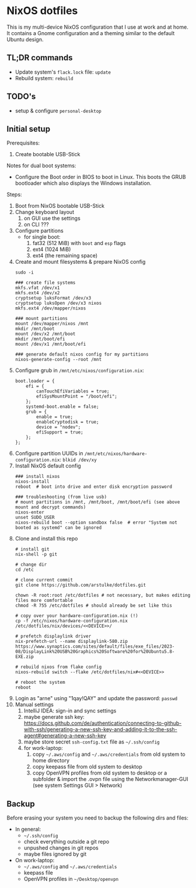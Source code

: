 # NixOS dotfiles

This is my multi-device NixOS configuration that I use at work and at home. It contains a Gnome configuration and a theming similar to the default Ubuntu design.

## TL;DR commands

- Update system's `flack.lock` file: `update`
- Rebuild system: `rebuild`


## TODO's

- setup & configure `personal-desktop`


## Initial setup

Prerequisites:
1. Create bootable USB-Stick


Notes for dual boot systems:
* Configure the Boot order in BIOS to boot in Linux. This boots the GRUB bootloader which also displays the Windows installation.


Steps:
1. Boot from NixOS bootable USB-Stick
2. Change keyboard layout
    1. on GUI use the settings
    2. on CLI ???
3. Configure partitions
    * for single boot:
        1. fat32 (512 MiB) with `boot` and `esp` flags
        2. ext4 (1024 MiB)
        3. ext4 (the remaining space)
4. Create and mount filesystems & prepare NixOS config
    ```
    sudo -i

    ### create file systems
    mkfs.vfat /dev/x1
    mkfs.ext4 /dev/x2
    cryptsetup luksFormat /dev/x3
    cryptsetup luksOpen /dev/x3 nixos
    mkfs.ext4 /dev/mapper/nixos

    ### mount partitions
    mount /dev/mapper/nixos /mnt
    mkdir /mnt/boot
    mount /dev/x2 /mnt/boot
    mkdir /mnt/boot/efi
    mount /dev/x1 /mnt/boot/efi

    ### generate default nixos config for my partitions
    nixos-generate-config --root /mnt
    ```
5. Configure grub in `/mnt/etc/nixos/configuration.nix`:
    ```
    boot.loader = {
        efi = {
            canTouchEfiVariables = true;
            efiSysMountPoint = "/boot/efi";
        };
        systemd-boot.enable = false;
        grub = {
            enable = true;
            enableCryptodisk = true;
            device = "nodev";
            efiSupport = true;
        };
    };
    ```
6. Configure partition UUIDs in `/mnt/etc/nixos/hardware-configuration.nix`: `blkid /dev/xy`
7. Install NixOS default config
    ```
    ### install nixos
    nixos-install
    reboot  # boot into drive and enter disk encryption password

    ### troubleshooting (from live usb)
    # mount partitions in /mnt, /mnt/boot, /mnt/boot/efi (see above mount and decrypt commands)
    nixos-enter
    unset SUDO_USER
    nixos-rebuild boot --option sandbox false  # error "System not booted as systemd" can be ignored
    ```
8. Clone and install this repo
    ```
    # install git
    nix-shell -p git

    # change dir
    cd /etc

    # clone current commit
    git clone https://github.com/arstulke/dotfiles.git

    chown -R root:root /etc/dotfiles # not necessary, but makes editing files more comfortable
    chmod -R 755 /etc/dotfiles # should already be set like this

    # copy over your hardware-configuration.nix (!)
    cp -f /etc/nixos/hardware-configuration.nix /etc/dotfiles/nix/devices/<<DEVICE>>/

    # prefetch displaylink driver
    nix-prefetch-url --name displaylink-580.zip https://www.synaptics.com/sites/default/files/exe_files/2023-08/DisplayLink%20USB%20Graphics%20Software%20for%20Ubuntu5.8-EXE.zip

    # rebuild nixos from flake config
    nixos-rebuild switch --flake /etc/dotfiles/nix#<<DEVICE>>

    # reboot the system
    reboot
    ```
9. Login as "arne" using "1qay!QAY" and update the password: `passwd`
10. Manual settings
    1. IntelliJ IDEA: sign-in and sync settings
    2. maybe generate ssh key: https://docs.github.com/de/authentication/connecting-to-github-with-ssh/generating-a-new-ssh-key-and-adding-it-to-the-ssh-agent#generating-a-new-ssh-key
    3. maybe store secret `ssh-config.txt` file as `~/.ssh/config`
    4. for work-laptop:
        1. copy `~/.aws/config` and `~/.aws/credentials` from old system to home directory
        2. copy keepass file from old system to desktop
        3. copy OpenVPN profiles from old system to desktop or a subfolder & import the .ovpn file using the Networkmanager-GUI (see system Settings GUI > Network)


## Backup

Before erasing your system you need to backup the following dirs and files:

* In general:
    * `~/.ssh/config`
    * check everything outside a git repo
    * unpushed changes in git repos
    * maybe files ignored by git
* On work-laptop:
    * `~/.aws/config` and `~/.aws/credentials`
    * keepass file
    * OpenVPN profiles in `~/Desktop/openvpn`
